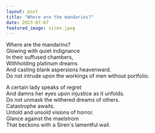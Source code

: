 ```yaml
---
layout: post
title: "Where are the mandarins?"
date: 2023-07-07
featured_image: siren.jpeg
---
```


Where are the mandarins?  
Glowing with quiet indignance  
In their suffused chambers,  
Withholding platinum dreams  
And casting blank aspersions heavenward.  
Do not intrude upon the workings of men without portfolio.   

A certain lady speaks of regret  
And damns her eyes upon injustice as it unfolds.  
Do not unmask the withered dreams of others.  
Catastrophe awaits.  
Untold and unsold visions of horror.  
Glance against the maelstrom  
That beckons with a Siren's lamentful wail. 

